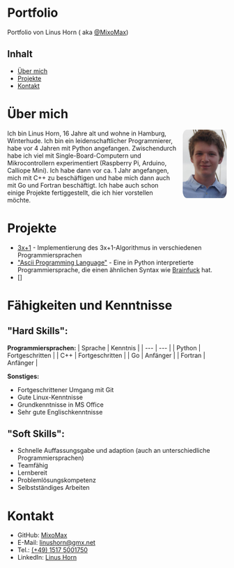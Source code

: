 # Portfolio

Portfolio von Linus Horn ( aka [@MixoMax](https://www.GitHub.com/MixoMax))

## Inhalt

  * [Über mich](#Über-mich)
  * [Projekte](#Projekte)
  * [Kontakt](#Kontakt)



# Über mich

<style>

#BewerbungsBild {
    float: right;
    margin: 0 0 1em 1em;
    border-radius: 10%;
    position: relative;
    z-index: 1;
    width: 20%;
}

</style>
<img id = "BewerbungsBild" src="./BewerbungsBild.jpg">

Ich bin Linus Horn, 16 Jahre alt und wohne in Hamburg, Winterhude. Ich bin ein leidenschaftlicher Programmierer, habe vor 4 Jahren mit Python angefangen. Zwischendurch habe ich viel mit Single-Board-Computern und Mikrocontrollern experimentiert (Raspberry Pi, Arduino, Calliope Mini). Ich habe dann vor ca. 1 Jahr angefangen, mich mit C++ zu beschäftigen und habe mich dann auch mit Go und Fortran beschäftigt. Ich habe auch schon einige Projekte fertiggestellt, die ich hier vorstellen möchte.

# Projekte

- [3x+1](./3x+1/README.md) - Implementierung des 3x+1-Algorithmus in verschiedenen Programmiersprachen
- ["Ascii Programming Language"](http://github.com/MixoMax/AsPL) - Eine in Python interpretierte Programmiersprache, die einen ähnlichen Syntax wie [Brainfuck](https://esolangs.org/wiki/Brainfuck) hat.
- []


# Fähigkeiten und Kenntnisse

## "Hard Skills":

**Programmiersprachen:**
| Sprache | Kenntnis |
| --- | --- |
| Python | Fortgeschritten |
| C++ | Fortgeschritten |
| Go | Anfänger |
| Fortran | Anfänger |

**Sonstiges:**
* Fortgeschrittener Umgang mit Git
* Gute Linux-Kenntnisse
* Grundkenntnisse in MS Office
* Sehr gute Englischkenntnisse

## "Soft Skills":
* Schnelle Auffassungsgabe und adaption (auch an unterschiedliche Programmiersprachen)
* Teamfähig
* Lernbereit
* Problemlösungskompetenz
* Selbstständiges Arbeiten


# Kontakt

  * GitHub: [MixoMax](https://www.GitHub.com/MixoMax)
  * E-Mail: [linushorn@gmx.net](mailto:linushorn@gmx.net)
  * Tel.: [(+49) 1517 5001750](tel:+4915175001750)
  * LinkedIn: [Linus Horn](https://www.linkedin.com/in/linus-horn-374bb323a/)

